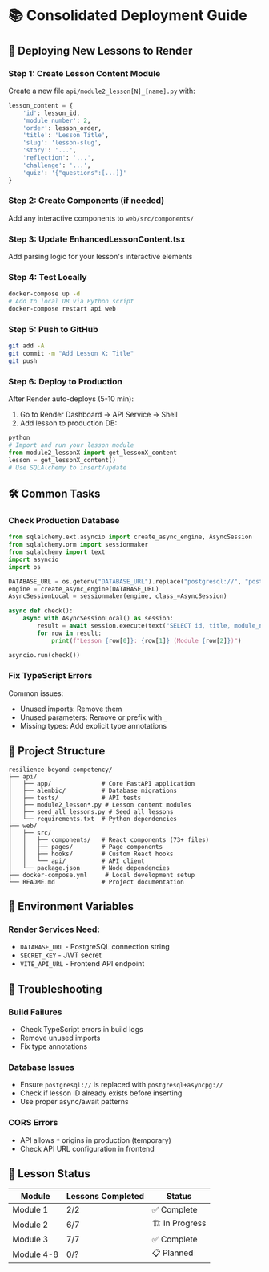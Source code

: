 # 📚 Consolidated Deployment Guide

## 🚀 Deploying New Lessons to Render

### Step 1: Create Lesson Content Module
Create a new file `api/module2_lesson[N]_[name].py` with:
```python
lesson_content = {
    'id': lesson_id,
    'module_number': 2,
    'order': lesson_order,
    'title': 'Lesson Title',
    'slug': 'lesson-slug',
    'story': '...',
    'reflection': '...',
    'challenge': '...',
    'quiz': '{"questions":[...]}'
}
```

### Step 2: Create Components (if needed)
Add any interactive components to `web/src/components/`

### Step 3: Update EnhancedLessonContent.tsx
Add parsing logic for your lesson's interactive elements

### Step 4: Test Locally
```bash
docker-compose up -d
# Add to local DB via Python script
docker-compose restart api web
```

### Step 5: Push to GitHub
```bash
git add -A
git commit -m "Add Lesson X: Title"
git push
```

### Step 6: Deploy to Production
After Render auto-deploys (5-10 min):

1. Go to Render Dashboard → API Service → Shell
2. Add lesson to production DB:
```python
python
# Import and run your lesson module
from module2_lessonX import get_lessonX_content
lesson = get_lessonX_content()
# Use SQLAlchemy to insert/update
```

## 🛠️ Common Tasks

### Check Production Database
```python
from sqlalchemy.ext.asyncio import create_async_engine, AsyncSession
from sqlalchemy.orm import sessionmaker
from sqlalchemy import text
import asyncio
import os

DATABASE_URL = os.getenv("DATABASE_URL").replace("postgresql://", "postgresql+asyncpg://")
engine = create_async_engine(DATABASE_URL)
AsyncSessionLocal = sessionmaker(engine, class_=AsyncSession)

async def check():
    async with AsyncSessionLocal() as session:
        result = await session.execute(text("SELECT id, title, module_number FROM lesson ORDER BY module_number, \"order\""))
        for row in result:
            print(f"Lesson {row[0]}: {row[1]} (Module {row[2]})")

asyncio.run(check())
```

### Fix TypeScript Errors
Common issues:
- Unused imports: Remove them
- Unused parameters: Remove or prefix with `_`
- Missing types: Add explicit type annotations

## 📁 Project Structure

```
resilience-beyond-competency/
├── api/
│   ├── app/              # Core FastAPI application
│   ├── alembic/          # Database migrations
│   ├── tests/            # API tests
│   ├── module2_lesson*.py # Lesson content modules
│   ├── seed_all_lessons.py # Seed all lessons
│   └── requirements.txt  # Python dependencies
├── web/
│   ├── src/
│   │   ├── components/   # React components (73+ files)
│   │   ├── pages/        # Page components
│   │   ├── hooks/        # Custom React hooks
│   │   └── api/          # API client
│   └── package.json      # Node dependencies
├── docker-compose.yml     # Local development setup
└── README.md             # Project documentation
```

## 🔑 Environment Variables

### Render Services Need:
- `DATABASE_URL` - PostgreSQL connection string
- `SECRET_KEY` - JWT secret
- `VITE_API_URL` - Frontend API endpoint

## 🐛 Troubleshooting

### Build Failures
- Check TypeScript errors in build logs
- Remove unused imports
- Fix type annotations

### Database Issues
- Ensure `postgresql://` is replaced with `postgresql+asyncpg://`
- Check if lesson ID already exists before inserting
- Use proper async/await patterns

### CORS Errors
- API allows `*` origins in production (temporary)
- Check API URL configuration in frontend

## 📝 Lesson Status

| Module | Lessons Completed | Status |
|--------|------------------|--------|
| Module 1 | 2/2 | ✅ Complete |
| Module 2 | 6/7 | 🏗️ In Progress |
| Module 3 | 7/7 | ✅ Complete |
| Module 4-8 | 0/? | 📋 Planned |
